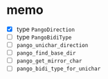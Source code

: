 memo
====

* [x] type `PangoDirection`
* [ ] type `PangoBidiType`
* [ ] `pango_unichar_direction`
* [ ] `pango_find_base_dir`
* [ ] `pango_get_mirror_char`
* [ ] `pango_bidi_type_for_unichar`
